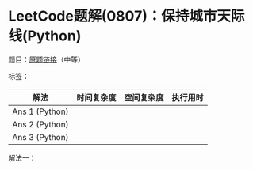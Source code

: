 # LeetCode题解(0807)：保持城市天际线(Python)

题目：[原题链接](https://leetcode-cn.com/problems/max-increase-to-keep-city-skyline/)（中等）

标签：

| 解法           | 时间复杂度 | 空间复杂度 | 执行用时 |
| -------------- | ---------- | ---------- | -------- |
| Ans 1 (Python) |            |            |          |
| Ans 2 (Python) |            |            |          |
| Ans 3 (Python) |            |            |          |

解法一：

